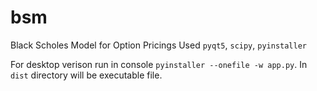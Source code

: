 # bsm
Black Scholes Model for Option Pricings
Used `pyqt5`, `scipy`, `pyinstaller`

For desktop verison run in console `pyinstaller --onefile -w app.py`. In `dist` directory will be executable file.
